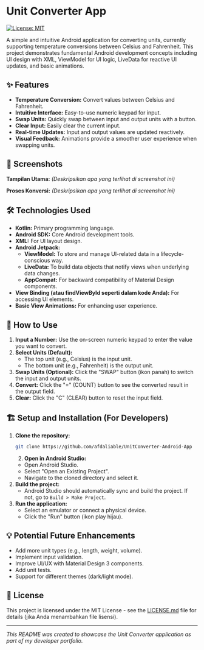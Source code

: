 # Unit Converter App

[![License: MIT](https://img.shields.io/badge/License-MIT-yellow.svg)](https://opensource.org/licenses/MIT) <!-- Opsional: Tambahkan badge lisensi jika ada -->

A simple and intuitive Android application for converting units, currently supporting temperature conversions between Celsius and Fahrenheit. This project demonstrates fundamental Android development concepts including UI design with XML, ViewModel for UI logic, LiveData for reactive UI updates, and basic animations.

## ✨ Features

*   **Temperature Conversion:** Convert values between Celsius and Fahrenheit.
*   **Intuitive Interface:** Easy-to-use numeric keypad for input.
*   **Swap Units:** Quickly swap between input and output units with a button.
*   **Clear Input:** Easily clear the current input.
*   **Real-time Updates:** Input and output values are updated reactively.
*   **Visual Feedback:** Animations provide a smoother user experience when swapping units.

## 📸 Screenshots

<!-- Tambahkan screenshot aplikasi Anda di sini. Anda bisa mengunggah gambar ke repositori GitHub Anda (misalnya dalam folder /screenshots) dan menautkannya. -->
<!-- Contoh: -->
<!-- ![App Screenshot 1](screenshots/screenshot1.png) -->
<!-- ![App Screenshot 2](screenshots/screenshot2.png) -->

**Tampilan Utama:**
*(Deskripsikan apa yang terlihat di screenshot ini)*

**Proses Konversi:**
*(Deskripsikan apa yang terlihat di screenshot ini)*

## 🛠️ Technologies Used

*   **Kotlin:** Primary programming language.
*   **Android SDK:** Core Android development tools.
*   **XML:** For UI layout design.
*   **Android Jetpack:**
    *   **ViewModel:** To store and manage UI-related data in a lifecycle-conscious way.
    *   **LiveData:** To build data objects that notify views when underlying data changes.
    *   **AppCompat:** For backward compatibility of Material Design components.
*   **View Binding (atau findViewById seperti dalam kode Anda):** For accessing UI elements.
*   **Basic View Animations:** For enhancing user experience.

## 🚀 How to Use

1.  **Input a Number:** Use the on-screen numeric keypad to enter the value you want to convert.
2.  **Select Units (Default):**
    *   The top unit (e.g., Celsius) is the input unit.
    *   The bottom unit (e.g., Fahrenheit) is the output unit.
3.  **Swap Units (Optional):** Click the "SWAP" button (ikon panah) to switch the input and output units.
4.  **Convert:** Click the "=" (COUNT) button to see the converted result in the output field.
5.  **Clear:** Click the "C" (CLEAR) button to reset the input field.

## 🏗️ Setup and Installation (For Developers)

1.  **Clone the repository:**   
    ```bash
    git clone https://github.com/afdaliable/UnitConverter-Android-App
    ```
    2.  **Open in Android Studio:**
    *   Open Android Studio.
    *   Select "Open an Existing Project".
    *   Navigate to the cloned directory and select it.
3.  **Build the project:**
    *   Android Studio should automatically sync and build the project. If not, go to `Build > Make Project`.
4.  **Run the application:**
    *   Select an emulator or connect a physical device.
    *   Click the "Run" button (ikon play hijau).

## 💡 Potential Future Enhancements

*   Add more unit types (e.g., length, weight, volume).
*   Implement input validation.
*   Improve UI/UX with Material Design 3 components.
*   Add unit tests.
*   Support for different themes (dark/light mode).

## 📄 License

This project is licensed under the MIT License - see the [LICENSE.md](LICENSE.md) file for details (jika Anda menambahkan file lisensi).

---

*This README was created to showcase the Unit Converter application as part of my developer portfolio.*